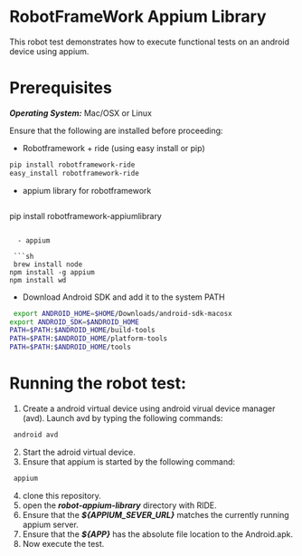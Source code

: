 RobotFrameWork Appium Library
=========

This robot test demonstrates how to execute functional tests on an android device using appium.

Prerequisites
=========

***Operating System:*** Mac/OSX or Linux

Ensure that the following are installed before proceeding:

  - Robotframework + ride (using easy install or pip)
 
 ```sh
pip install robotframework-ride
easy_install robotframework-ride
```  
  -  appium library for robotframework
     ```sh
   pip install robotframework-appiumlibrary  
``` 

  - appium
  
 ```sh
 brew install node     
npm install -g appium  
npm install wd         
```  

  - Download Android SDK and add it to the system PATH
   
 ```sh
  export ANDROID_HOME=$HOME/Downloads/android-sdk-macosx
export ANDROID_SDK=$ANDROID_HOME
PATH=$PATH:$ANDROID_HOME/build-tools
PATH=$PATH:$ANDROID_HOME/platform-tools
PATH=$PATH:$ANDROID_HOME/tools   
``` 
Running the robot test:
=========
 1. Create a android virtual device using android virual device manager (avd). Launch avd by typing the following commands:
    
   ```sh
    android avd
   ``` 
 2. Start the adroid virtual device.
 3. Ensure that appium is started by the following command:

   ```sh
    appium  
   ``` 
 4. clone this repository.
 5. open the ***robot-appium-library*** directory with RIDE.
 6. Ensure that the ***${APPIUM_SEVER_URL}*** matches the currently running appium server.
 7. Ensure that the ***${APP}*** has the absolute file location to the Android.apk.
 8. Now execute the test.
